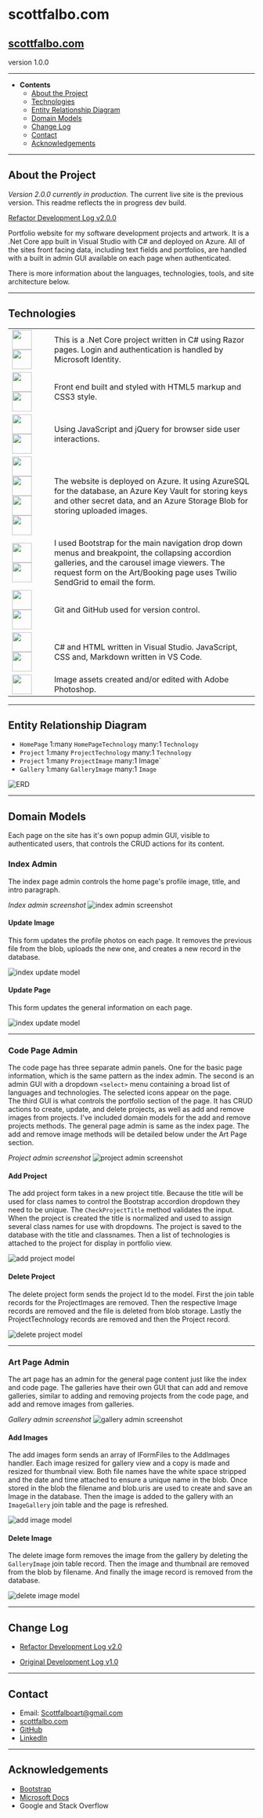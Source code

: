 # scottfalbo.com

## [scottfalbo.com](https://scottfalbo.com)

version 1.0.0

---

+ **Contents**
  + [About the Project](#about-the-project)
  + [Technologies](#technologies)
  + [Entity Relationship Diagram](#entity-relationship-diagram)
  + [Domain Models](#domain-models)
  + [Change Log](#change-log)
  + [Contact](#contact)
  + [Acknowledgements](#acknowledgements)

---

## About the Project

*Version 2.0.0 currently in production.*
The current live site is the previous version. This readme reflects the in progress dev build.

[Refactor Development Log v2.0.0](refactor-dev.md)

Portfolio website for my software development projects and artwork.  It is a .Net Core app built in Visual Studio with C# and deployed on Azure.  All of the sites front facing data, including text fields and portfolios, are handled with a built in admin GUI available on each page when authenticated.

There is more information about the languages, technologies, tools, and site architecture below.

<!-- add site photo here -->

---

## Technologies

<table>
    <tr>
        <td width=50>
            <img src="https://github.com/scottfalbo/shared-readme-assets/blob/main/assets/dotnetcore.png?raw=true" height=40>
            <img src="https://github.com/scottfalbo/shared-readme-assets/blob/main/assets/cSharp.png?raw=true" height=40>
        </td>
        <td>
            This is a .Net Core project written in C# using Razor pages.  Login and authentication is handled by Microsoft Identity.
        </td>
    </tr>
    <tr>
        <td width=70>
            <img src="https://github.com/scottfalbo/shared-readme-assets/blob/main/assets/html.png?raw=true" height=40>
            <img src="https://github.com/scottfalbo/shared-readme-assets/blob/main/assets/css.png?raw=true" height=40>
        </td>
        <td>
            Front end built and styled with HTML5 markup and CSS3 style.
        </td>
    </tr>
    <tr>
        <td width=70>
            <img src="https://github.com/scottfalbo/shared-readme-assets/blob/main/assets/javascript.png?raw=true" height=40>
            <img src="https://github.com/scottfalbo/shared-readme-assets/blob/main/assets/jQuery.png?raw=true" height=40>
        </td>
        <td>
            Using JavaScript and jQuery for browser side user interactions.
        </td>
    </tr>
    <tr>
        <td width=70>
            <img src="https://github.com/scottfalbo/shared-readme-assets/blob/main/assets/azure.png?raw=true" height=40>
            <img src="https://github.com/scottfalbo/shared-readme-assets/blob/main/assets/azure_sql.png?raw=true" height=40>
            <img src="https://github.com/scottfalbo/shared-readme-assets/blob/main/assets/key_vault.png?raw=true" height=40>
            <img src="https://github.com/scottfalbo/shared-readme-assets/blob/main/assets/azureBlob.png?raw=true" height=40>
        </td>
        <td>
            The website is deployed on Azure.  It using AzureSQL for the database, an Azure Key Vault for storing keys and other secret data, and an Azure Storage Blob for storing uploaded images.
        </td>
    </tr>
    <tr>
        <td width=70>
            <img src="https://github.com/scottfalbo/shared-readme-assets/blob/main/assets/bootstrap.png?raw=true" height=40>
            <img src="https://github.com/scottfalbo/shared-readme-assets/blob/main/assets/sendgrid.png?raw=true" height=40>
        </td>
        <td>
            I used Bootstrap for the main navigation drop down menus and breakpoint, the collapsing accordion galleries, and the carousel image viewers. The request form on the Art/Booking page uses Twilio SendGrid to email the form.
        </td>
    </tr>
    <tr>
        <td width=70>
            <img src="https://github.com/scottfalbo/shared-readme-assets/blob/main/assets/git.png?raw=true" height=40>
            <img src="https://github.com/scottfalbo/shared-readme-assets/blob/main/assets/github-light.png?raw=true" height=40>
        </td>
        <td>
            Git and GitHub used for version control.
        </td>
    </tr>
    <tr>
        <td width=70>
            <img src="https://github.com/scottfalbo/shared-readme-assets/blob/main/assets/visual_studio.png?raw=true" height=40>
            <img src="https://github.com/scottfalbo/shared-readme-assets/blob/main/assets/vscode.png?raw=true" height=40>
        </td>
        <td>
            C# and HTML written in Visual Studio.  JavaScript, CSS and, Markdown written in VS Code.
        </td>
    </tr>
    <tr>
        <td width=70>
            <img src="https://github.com/scottfalbo/shared-readme-assets/blob/main/assets/photoshop.png?raw=true" height=40>
        </td>
        <td>
            Image assets created and/or edited with Adobe Photoshop.
        </td>
    </tr>
</table>

---

## Entity Relationship Diagram

+ `HomePage` 1:many `HomePageTechnology` many:1 `Technology`
+ `Project` 1:many `ProjectTechnology` many:1 `Technology`
+ `Project` 1:many `ProjectImage` many:1 Image`
+ `Gallery` 1:many `GalleryImage` many:1 `Image`

![ERD](/assets/erd.png)

---

## Domain Models

Each page on the site has it's own popup admin GUI, visible to authenticated users, that controls the CRUD actions for its content.

### Index Admin

The index page admin controls the home page's profile image, title, and intro paragraph.  

*Index admin screenshot*
![index admin screenshot](/assets/screenshots/index_admin.jpg)

#### Update Image

This form updates the profile photos on each page. It removes the previous file from the blob, uploads the new one, and creates a new record in the database.

![index update model](/assets/index_photo_update_model.jpg)

#### Update Page

This form updates the general information on each page.

![index update model](/assets/index_update_model.jpg)

---

### Code Page Admin

The code page has three separate admin panels.  One for the basic page information, which is the same pattern as the index admin.  The second is an admin GUI with a dropdown `<select>` menu containing a broad list of languages and technologies.  The selected icons appear on the page.  
The third GUI is what controls the portfolio section of the page.  It has CRUD actions to create, update, and delete projects, as well as add and remove images from projects.
I've included domain models for the add and remove projects methods. The general page admin is same as the index page. The add and remove image methods will be detailed below under the Art Page section.

*Project admin screenshot*
![project admin screenshot](/assets/screenshots/project_admin.jpg)

#### Add Project

The add project form takes in a new project title.  Because the title will be used for class names to control the Bootstrap accordion dropdown they need to be unique.  The `CheckProjectTitle` method validates the input.  When the project is created the title is normalized and used to assign several class names for use with dropdowns.  The project is saved to the database with the title and classnames.  Then a list of technologies is attached to the project for display in portfolio view.

![add project model](/assets/code_project_add.jpg)

#### Delete Project

The delete project form sends the project Id to the model. First the join table records for the ProjectImages are removed. Then the respective Image records are removed and the file is deleted from blob storage. Lastly the ProjectTechnology records are removed and then the Project record.

![delete project model](/assets/code_project_delete.jpg)

---

### Art Page Admin

The art page has an admin for the general page content just like the index and code page. The galleries have their own GUI that can add and remove galleries, similar to adding and removing projects from the code page, and add and remove images from galleries.  

*Gallery admin screenshot*
![gallery admin screenshot](/assets/screenshots/gallery_admin.jpg)

#### Add Images

The add images form sends an array of IFormFiles to the AddImages handler. Each image resized for gallery view and a copy is made and resized for thumbnail view.  Both file names have the white space stripped and the date and time attached to ensure a unique name in the blob.  Once stored in the blob the filename and blob.uris are used to create and save an Image in the database. Then the image is added to the gallery with an `ImageGallery` join table and the page is refreshed.

![add image model](/assets/gallery_add_image.jpg)

#### Delete Image

The delete image form removes the image from the gallery by deleting the `GalleryImage` join table record.  Then the image and thumbnail are removed from the blob by filename.  And finally the image record is removed from the database.

![delete image model](/assets/gallery_delete_image.jpg)

---

## Change Log

+ [Refactor Development Log v2.0](refactor-dev.md)

+ [Original Development Log v1.0](development.md#development-log)

---

## Contact

+ Email: Scottfalboart@gmail.com
+ [scottfalbo.com](https://www.scottfalbo.com)
+ [GitHub](https://github.com/scottfalbo)
+ [LinkedIn](https://www.linkedin.com/in/scott-falbo/)

---

## Acknowledgements

+ [Bootstrap](https://getbootstrap.com/)
+ [Microsoft Docs](https://docs.microsoft.com/en-us/)
+ Google and Stack Overflow
